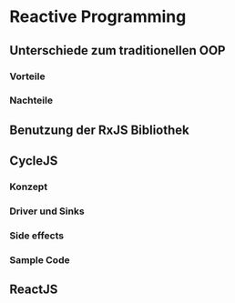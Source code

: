 # Reactive Programming



## Unterschiede zum traditionellen OOP


### Vorteile


### Nachteile


## Benutzung der RxJS Bibliothek


## CycleJS

### Konzept

### Driver und Sinks

### Side effects

### Sample Code


## ReactJS

